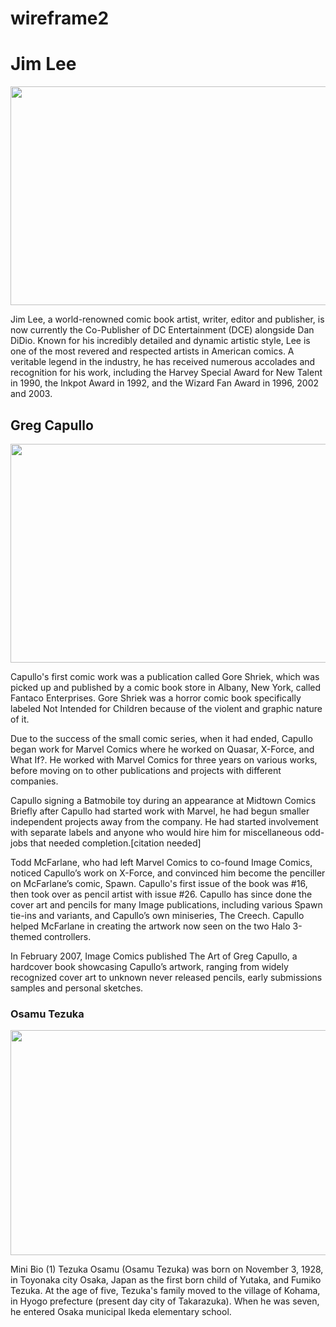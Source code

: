 # wireframe2
<doctype html>
<html>
<head>
<title> my webpage </title>
<body>
<h1>Jim Lee</H1>
</body>
</head> 
</html>

<img src="https://static3.srcdn.com/wordpress/wp-content/uploads/2021/05/Jim-Lee-DC-Comics.jpg"  width="600"  height="350"/>

 <p>Jim Lee, a world-renowned comic book artist, writer, editor and publisher, is now currently the Co-Publisher of DC Entertainment (DCE) alongside Dan DiDio.
Known for his incredibly detailed and dynamic artistic style, Lee is one of the most revered and respected artists in American comics. A veritable legend in the industry, he has received numerous accolades and recognition for his work, including the Harvey Special Award for New Talent in 1990, the Inkpot Award in 1992, and the Wizard Fan Award in 1996, 2002 and 2003.</p> 



<h2> Greg Capullo </h2>

<img src="https://th.bing.com/th/id/R2393bad52d6127fd9755177896a46238?rik=37ZCcPL59pzSiA&riu=http%3a%2f%2fwww.popculthq.com%2fwp-content%2fuploads%2f2017%2f05%2fGreg-Capullo.jpg&ehk=Q7Gk8wyWU1UaecmxvOZJS6lwHINtmd8N7FaAajipmDs%3d&risl=&pid=ImgRaw"  width="600"  height="350"/>


<p2> Capullo's first comic work was a publication called Gore Shriek, which was picked up and published by a comic book store in Albany, New York, called Fantaco Enterprises. Gore Shriek was a horror comic book specifically labeled Not Intended for Children because of the violent and graphic nature of it.

Due to the success of the small comic series, when it had ended, Capullo began work for Marvel Comics where he worked on Quasar, X-Force, and What If?. He worked with Marvel Comics for three years on various works, before moving on to other publications and projects with different companies.


Capullo signing a Batmobile toy during an appearance at Midtown Comics
Briefly after Capullo had started work with Marvel, he had begun smaller independent projects away from the company. He had started involvement with separate labels and anyone who would hire him for miscellaneous odd-jobs that needed completion.[citation needed]

Todd McFarlane, who had left Marvel Comics to co-found Image Comics, noticed Capullo’s work on X-Force, and convinced him become the penciller on McFarlane’s comic, Spawn. Capullo's first issue of the book was #16, then took over as pencil artist with issue #26. Capullo has since done the cover art and pencils for many Image publications, including various Spawn tie-ins and variants, and Capullo’s own miniseries, The Creech. Capullo helped McFarlane in creating the artwork now seen on the two Halo 3-themed controllers.

In February 2007, Image Comics published The Art of Greg Capullo, a hardcover book showcasing Capullo’s artwork, ranging from widely recognized cover art to unknown never released pencils, early submissions samples and personal sketches.
</p2>

<h3> Osamu Tezuka </h3>

<img src="https://th.bing.com/th/id/R509eb3b77ca4e1fd0c964a72a0ba1781?rik=4WL1gr4%2bQh0Wlw&pid=ImgRaw"  width="600"  height="360"/>

<p3>Mini Bio (1) Tezuka Osamu (Osamu Tezuka) was born on November 3, 1928, in Toyonaka city Osaka, Japan as the first born child of Yutaka, and Fumiko Tezuka. At the age of five, Tezuka's family moved to the village of Kohama, in Hyogo prefecture (present day city of Takarazuka). When he was seven, he entered Osaka municipal Ikeda elementary school.</p3>
